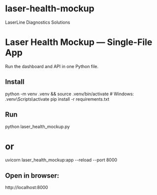 # laser-health-mockup
LaserLine Diagnostics Solutions 
# Laser Health Mockup — Single-File App

Run the dashboard and API in one Python file.

## Install
python -m venv .venv && source .venv/bin/activate  # Windows: .venv\Scripts\activate
pip install -r requirements.txt

## Run
python laser_health_mockup.py
# or
uvicorn laser_health_mockup:app --reload --port 8000

## Open in browser:
http://localhost:8000
